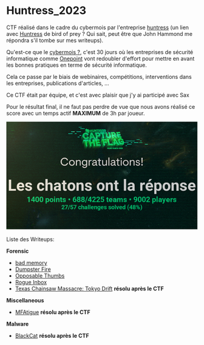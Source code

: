 # Huntress_2023

CTF réalisé dans le cadre du cybermois par l'entreprise [huntress](https://www.huntress.com) (un lien avec [Huntress](https://dccomics.warnerbros.fr/articles/les-heros-dc/birds-of-prey-portrait-huntress) de bird of prey ? Qui sait, peut être que John Hammond me répondra s'il tombe sur mes writeups).

Qu'est-ce que le [cybermois ?](https://www.cybermalveillance.gouv.fr/tous-nos-contenus/actualites/cybermois-092023), c'est 30 jours où les entreprises de sécurité informatique comme [Onepoint](https://www.groupeonepoint.com) vont redoubler d'effort pour mettre en avant les bonnes pratiques en terme de sécurité informatique.

Cela ce passe par le biais de webinaires, compétitions, interventions dans les entreprises, publications d'articles, …

Ce CTF était par équipe, et c'est avec plaisir que j'y ai participé avec Sax

Pour le résultat final, il ne faut pas perdre de vue que nous avons réalisé ce score avec un temps actif __MAXIMUM__ de 3h par joueur.

![](./IMG/image_3.png)

Liste des Writeups:

__Forensic__

* [bad memory](./Forensic/Bad%20memory_RESOLU/readme.md)
* [Dumpster Fire](./Forensic/Dumpster%20Fire_RESOLU/readme.md)
* [Opposable Thumbs](./Forensic/Opposable%20Thumbs_RESOLU/readme.md)
* [Rogue Inbox](./Forensic/Rogue%20Inbox_RESOLU/readme.md)
* [Texas Chainsaw Massacre: Tokyo Drift](./Forensic/Texas%20Chainsaw%20Massacre:%20Tokyo%20Drift_RESOLU/readme.md) __résolu après le CTF__

__Miscellaneous__

* [MFAtigue](./Miscellaneous/MFAtigue_RESOLU/readme.md) __résolu après le CTF__

__Malware__

* [BlackCat](./Malware/BlackCat_RESOLU/) __résolu après le CTF__

